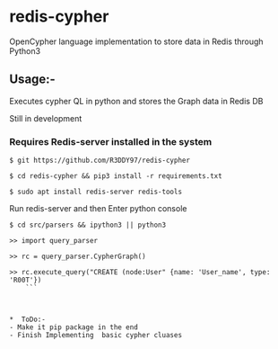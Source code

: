 # redis-cypher
OpenCypher language implementation to store data in Redis through Python3

## Usage:-

Executes cypher QL in python and stores the Graph data in Redis DB

Still in development

### **Requires Redis-server installed in the system**

```
$ git https://github.com/R3DDY97/redis-cypher

$ cd redis-cypher && pip3 install -r requirements.txt

$ sudo apt install redis-server redis-tools

```

Run redis-server and then Enter python console

```
$ cd src/parsers && ipython3 || python3

>> import query_parser

>> rc = query_parser.CypherGraph()

>> rc.execute_query("CREATE (node:User" {name: 'User_name', type: 'R00T'})
    ```



*  ToDo:-
- Make it pip package in the end
- Finish Implementing  basic cypher cluases
